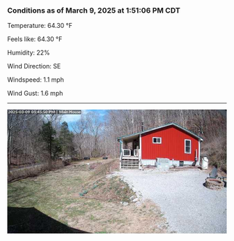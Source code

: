 ### Conditions as of March 9, 2025 at 1:51:06 PM CDT 

Temperature: 64.30 &deg;F

Feels like: 64.30 &deg;F

Humidity: 22%

Wind Direction: SE

Windspeed: 1.1 mph

Wind Gust: 1.6 mph

---

<img src="./images/latest.jpeg"/>

